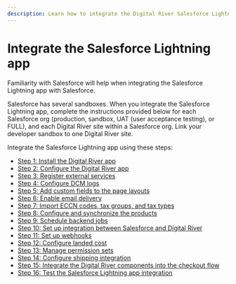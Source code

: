 ```yaml
---
description: Learn how to integrate the Digital River Salesforce Lightning app.
---
```


# Integrate the Salesforce Lightning app

Familiarity with Salesforce will help when integrating the Salesforce Lightning app with Salesforce.

Salesforce has several sandboxes. When you integrate the Salesforce Lightning app, complete the instructions provided below for each Salesforce org (production, sandbox, UAT (user acceptance testing), or FULL), and each Digital River site within a Salesforce org. Link your developer sandbox to one Digital River site.

Integrate the Salesforce Lightning app using these steps:

* [Step 1: Install the Digital River app](step-1-install-the-digital-river-app.md)
* [Step 2: Configure the Digital River app](step-2-configure-the-digital-river-app.md)
* [Step 3: Register external services](step-3-register-external-services.md)
* [Step 4: Configure DCM logs](step-4-configure-dcm-logs.md)
* [Step 5: Add custom fields to the page layouts](step-5-add-custom-fields-to-the-page-layouts.md)
* [Step 6: Enable email delivery](step-6-enable-email-deliverability.md)&#x20;
* [Step 7: Import ECCN codes, tax groups, and tax types](step-7-import-eccn-codes-tax-groups-and-tax-types.md)
* [Step 8: Configure and synchronize the products](step-8-configure-and-synchronize-the-products.md)
* [Step 9: Schedule backend jobs](step-9-schedule-backend-jobs.md)
* [Step 10: Set up integration between Salesforce and Digital River](step-10-set-up-integration-between-salesforce-and-digital-river.md)
* [Step 11: Set up webhooks](step-11-set-up-webhooks.md)
* [Step 12: Configure landed cost](step-12-configure-landed-cost.md)
* [Step 13: Manage permission sets](step-13-manage-permission-sets.md)
* [Step 14: Configure shipping integration](step-14-configure-shipping-integration.md)
* [Step 15: Integrate the Digital River components into the checkout flow](step-15-integrate-the-digital-river-components-into-the-checkout-flow.md)
* [Step 16: Test the Salesforce Lightning app integration](step-16-test-the-salesforce-lightning-app-integration.md)


